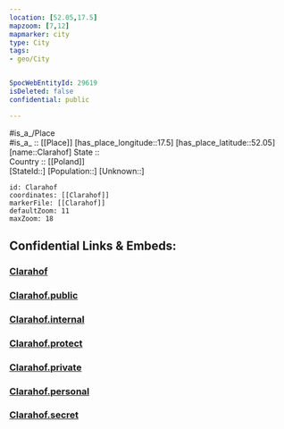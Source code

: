 ```yaml
---
location: [52.05,17.5] 
mapzoom: [7,12] 
mapmarker: city 
type: City
tags:
- geo/City


SpocWebEntityId: 29619
isDeleted: false
confidential: public

---
```

#is_a_/Place  
#is_a_ :: [[Place]] 
[has_place_longitude::17.5] 
[has_place_latitude::52.05] 
[name::Clarahof] 
State ::  
Country :: [[Poland]]  
[StateId::] 
[Population::] 
[Unknown::] 


```leaflet
id: Clarahof
coordinates: [[Clarahof]] 
markerFile: [[Clarahof]] 
defaultZoom: 11 
maxZoom: 18
```


## Confidential Links & Embeds: 

### [Clarahof](/_Standards/Earth/Continent/Europe/Europe~East/Poland/Provinces~Poland/Greater_Poland/City/Clarahof.md) 

### [Clarahof.public](/_public/Earth/Continent/Europe/Europe~East/Poland/Provinces~Poland/Greater_Poland/City/Clarahof.public.md) 

### [Clarahof.internal](/_internal/Earth/Continent/Europe/Europe~East/Poland/Provinces~Poland/Greater_Poland/City/Clarahof.internal.md) 

### [Clarahof.protect](/_protect/Earth/Continent/Europe/Europe~East/Poland/Provinces~Poland/Greater_Poland/City/Clarahof.protect.md) 

### [Clarahof.private](/_private/Earth/Continent/Europe/Europe~East/Poland/Provinces~Poland/Greater_Poland/City/Clarahof.private.md) 

### [Clarahof.personal](/_personal/Earth/Continent/Europe/Europe~East/Poland/Provinces~Poland/Greater_Poland/City/Clarahof.personal.md) 

### [Clarahof.secret](/_secret/Earth/Continent/Europe/Europe~East/Poland/Provinces~Poland/Greater_Poland/City/Clarahof.secret.md)


